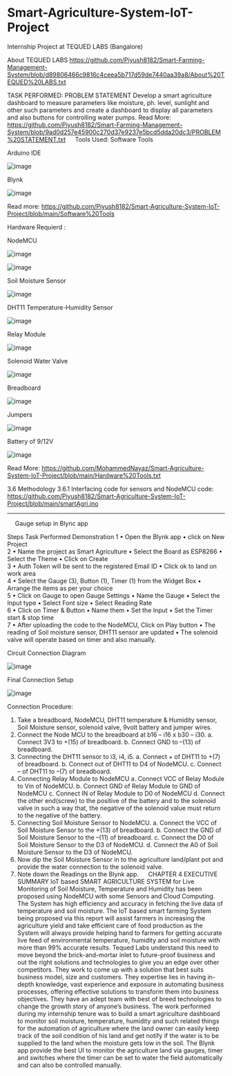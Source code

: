 # Smart-Agriculture-System-IoT-Project
Internship Project at TEQUED LABS (Bangalore)


About TEQUED LABS
https://github.com/Piyush8182/Smart-Farming-Management-System/blob/d89806466c9816c4ceea5b717d59de7440aa39a8/About%20TEQUED%20LABS.txt


TASK PERFORMED:
PROBLEM STATEMENT 
Develop a smart agriculture dashboard to measure parameters like moisture, ph. level, sunlight and other such parameters and create a dashboard to display all parameters and also buttons for controlling water pumps.
Read More:
https://github.com/Piyush8182/Smart-Farming-Management-System/blob/9ad0d257e45900c270d37e9237e5bcd5dda20dc3/PROBLEM%20STATEMENT.txt
 
Tools Used:
Software Tools

Arduino IDE

![image](https://user-images.githubusercontent.com/64147100/136645505-c1daa4d2-c656-472e-862b-1587c7b8acf3.png)

Blynk

![image](https://user-images.githubusercontent.com/64147100/136645575-6fdcf154-af09-4645-9da5-d91531356f04.png)

Read more:
https://github.com/Piyush8182/Smart-Agriculture-System-IoT-Project/blob/main/Software%20Tools

Hardware Requierd :

NodeMCU

![image](https://user-images.githubusercontent.com/64147100/136645611-b9739cfb-bc80-40c5-880e-acf2f1f5fd0a.png)

![image](https://user-images.githubusercontent.com/64147100/136645632-e9d711da-497f-43bc-9d06-5efd3113e891.png)

Soil Moisture Sensor

![image](https://user-images.githubusercontent.com/64147100/136645651-db356815-5090-4be9-a28b-2b6d8fc80252.png)

DHT11 Temperature-Humidity Sensor

![image](https://user-images.githubusercontent.com/64147100/136645665-cd5fc530-8826-4816-9b1b-8bce43f3286b.png)

Relay Module

![image](https://user-images.githubusercontent.com/64147100/136645684-eb319319-c356-42ef-b7ef-3533e5bf8844.png)

Solenoid Water Valve

![image](https://user-images.githubusercontent.com/64147100/136645694-bf7a9268-893c-4237-9eec-e8a0c27d0860.png)

Breadboard

![image](https://user-images.githubusercontent.com/64147100/136645716-65bb31a5-7e44-4b35-84ab-ba613353cd41.png)

Jumpers

![image](https://user-images.githubusercontent.com/64147100/136645732-01cdf8dd-94c9-4f49-b7b1-7eca25ae4133.png)

Battery of 9/12V

![image](https://user-images.githubusercontent.com/64147100/136645755-297489e7-405a-4d78-a931-0fc2e63cf590.png)

Read More: https://github.com/MohammedNayaz/Smart-Agriculture-System-IoT-Project/blob/main/Hardware%20Tools.txt


3.6 Methodology
3.6.1 Interfacing code for sensors and NodeMCU
code:
https://github.com/Piyush8182/Smart-Agriculture-System-IoT-Project/blob/main/smartAgri.ino
__________________________________________________________________________
 
Gauge setup in Blync app

Steps	Task Performed	Demonstration
1	•	Open the Blynk app 
•	click on New Project	 
2	•	Name the project as Smart Agriculture
•	Select the Board as ESP8266
•	Select the Theme
•	Click on Create	 
3	•	Auth Token will be sent to the registered Email ID
•	Click ok to land on work area	  
4	•	Select the Gauge (3), Button (1), Timer (1) from the Widget Box
•	Arrange the items as per your choice 	  
5	•	Click on Gauge to open Gauge Settings
•	Name the Gauge
•	Select the Input type
•	Select Font size
•	Select Reading Rate	   
6	•	Click on Timer & Button
•	Name them
•	Set the Input 
•	Set the Timer start & stop time	  
7	•	After uploading the code to the NodeMCU, Click on Play button
•	The reading of Soil moisture sensor, DHT11 sensor are updated
•	The solenoid valve will operate based on timer and also manually.	  

Circuit Connection Diagram

![image](https://user-images.githubusercontent.com/64147100/136785914-ee09a266-e90f-41e7-aa2f-d7b64d46ee48.png)

 
Final Connection Setup

![image](https://user-images.githubusercontent.com/64147100/136785975-70d77e3e-8646-4e59-a8bb-c194cdcd6bf3.png)


Connection Procedure:
1.	Take a breadboard, NodeMCU, DHT11 temperature & Humidity sensor, Soil Moisture sensor, solenoid valve, 9volt battery and jumper wires.
2.	Connect the Node MCU to the breadboard at b16 – i16 x b30 – i30.
a.	Connect 3V3 to +(15) of breadboard.
b.	Connect GND to –(13) of breadboard.
3.	Connecting the DHT11 sensor to i3, i4, i5.
a.	Connect + of DHT11 to +(7) of breadboard.
b.	Connect out of DHT11 to D4 of NodeMCU.
c.	Connect – of DHT11 to –(7) of breadboard.
4.	Connecting Relay Module to NodeMCU
a.	Connect VCC of Relay Module to Vin of NodeMCU.
b.	Connect GND of Relay Module to GND of NodeMCU
c.	Connect IN of Relay Module to D0 of NodeMCU
d.	Connect the other end(screw) to the positive of the battery and to the solenoid valve in such a way that, the negative of the solenoid value must return to the negative of the battery.
5.	Connecting Soil Moisture Sensor to NodeMCU.
a.	Connect the VCC of Soil Moisture Sensor to the +(13) of breadboard.
b.	Connect the GND of Soil Moisture Sensor to the –(11) of breadboard.
c.	Connect the D0 of Soil Moisture Sensor to the D3 of NodeMCU.
d.	Connect the A0 of Soil Moisture Sensor to the D3 of NodeMCU.
6.	Now dip the Soil Moisture Sensor in to the agriculture land/plant pot and provide the water connection to the solenoid valve.
7.	Note down the Readings on the Blynk app.
 
CHAPTER 4
EXECUTIVE SUMMARY
IoT based SMART AGRICULTURE SYSTEM for Live Monitoring of Soil Moisture, Temperature and Humidity has been proposed using NodeMCU with some Sensors and Cloud Computing. The System has high efficiency and accuracy in fetching the live data of temperature and soil moisture. The IoT based smart farming System being proposed via this report will assist farmers in increasing the agriculture yield and take efficient care of food production as the System will always provide helping hand to farmers for getting accurate live feed of environmental temperature, humidity and soil moisture with more than 99% accurate results.
Tequed Labs understand this need to move beyond the brick-and-mortar inlet to future-proof business and out the right solutions and technologies to give you an edge over other competitors. They work to come up with a solution that best suits business model, size and customers. They expertise lies in having in-depth knowledge, vast experience and exposure in automating business processes, offering effective solutions to transform them into business objectives. They have an adept team with best of breed technologies to change the growth story of anyone’s business.
The work performed during my internship tenure was to build a smart agriculture dashboard to monitor soil moisture, temperature, humidity and such related things for the automation of agriculture where the land owner can easily keep track of the soil condition of his land and get notify if the water is to be supplied to the land when the moisture gets low in the soil. The Blynk app provide the best UI to monitor the agriculture land via gauges, timer and switches where the timer can be set to water the field automatically and can also be controlled manually. 



